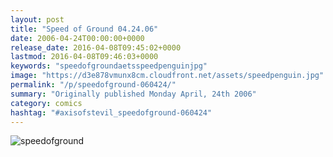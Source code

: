 ```yaml
---
layout: post
title: "Speed of Ground 04.24.06"
date: 2006-04-24T00:00:00+0000
release_date: 2016-04-08T09:45:02+0000
lastmod: 2016-04-08T09:46:03+0000
keywords: "speedofgroundaetsspeedpenguinjpg"
image: "https://d3e878vmunx8cm.cloudfront.net/assets/speedpenguin.jpg"
permalink: "/p/speedofground-060424/"
summary: "Originally published Monday April, 24th 2006"
category: comics
hashtag: "#axisofstevil_speedofground-060424"
---
```


![speedofground](https://d3e878vmunx8cm.cloudfront.net/assets/speedpenguin.jpg)
